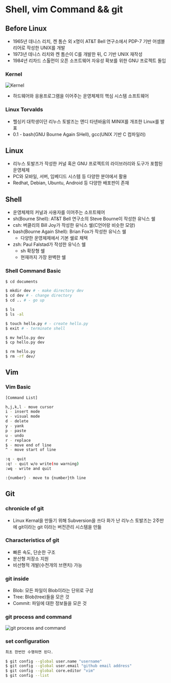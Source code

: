 # Shell, vim Command && git

## Before Linux

- 1965년 데니스 리치, 켄 톰슨 외 x명이 AT&T Bell 연구소에서 PDP-7 기반 어셈블리어로 작성한 UNIX를 개발
- 1973년 데니스 리치와 켄 톰슨이 C를 개발한 뒤, C 기반 UNIX 재작성
- 1984년 리차드 스톨먼이 오픈 소프트웨어 자유성 확보를 위한 GNU 프로젝트 돌입

### Kernel

![Kernel](https://camo.githubusercontent.com/5135125939bfa0b2b8536f5110550e04fe64545d/68747470733a2f2f75706c6f61642e77696b696d656469612e6f72672f77696b6970656469612f636f6d6d6f6e732f7468756d622f382f38662f4b65726e656c5f4c61796f75742e7376672f33383070782d4b65726e656c5f4c61796f75742e7376672e706e67)

- 하드웨어와 응용프로그램을 이어주는 운영체제의 핵심 시스템 소프트웨어

### Linux Torvalds

- 헬싱키 대학생이던 리누스 토발즈는 앤디 타넨바움의 MINIX를 개조한 Linux를 발표
- 0.1 - bash(GNU Bourne Again SHell), gcc(UNIX 기반 C 컴파일러)



## Linux

- 리누스 토발즈가 작성한 커널 혹은 GNU 프로젝트의 라이브러리와 도구가 포함된 운영체제
- PC와 모바일, 서버, 임베디드 시스템 등 다양한 분야에서 활용
- Redhat, Debian, Ubuntu, Android 등 다양한 배포판이 존재



## Shell

- 운영체제의 커널과 사용자를 이어주는 소프트웨어
- sh(Bourne Shell): AT&T Bell 연구소의 Steve Bourne이 작성한 유닉스 쉘
- csh: 버클리의 Bill Joy가 작성한 유닉스 쉘(C언어랑 비슷한 모양)
- bash(Bourne Again Shell): Brian Fox가 작성한 유닉스 쉘
  - 다양한 운영체제에서 기본 쉘로 채택
- zsh: Paul Falstad가 작성한 유닉스 쉘
  - sh 확장형 쉘
  - 현재까지 가장 완벽한 쉘

### Shell Command Basic

```bash
$ cd documents

$ mkdir dev # - make directory dev
$ cd dev # - change directory
$ cd .. # - go up

$ ls
$ ls -al

$ touch hello.py # - create hello.py
$ exit # - terminate shell

$ mv hello.py dev
$ cp hello.py dev

$ rm hello.py
$ rm -rf dev/
```



## Vim

### Vim Basic

```bash
[Command List]

h,j,k,l - move cursor
i - insert mode
v - visual mode
d - delete
y - yank
p - paste
u - undo
r - replace
$ - move end of line
^ - move start of line

:q - quit
:q! - quit w/o write(no warning)
:wq - write and quit

:{number} - move to {number}th line
```



## Git

### chronicle of git

- Linux Kernal을 만들기 위해 Subversion을 쓰다 화가 난 리누스 토발즈는 2주만에 git이라는 git 이라는 버전관리 시스템을 만듦

### Characteristics of git

- 빠른 속도, 단순한 구조
- 분산형 저장소 지원
- 비선형적 개발(수천개의 브랜치) 가능

### git inside

- Blob: 모든 파일이 Blob이라는 단위로 구성
- Tree: Blob(tree)들을 모은 것
- Commit: 파일에 대한 정보들을 모은 것

### git process and command

![git process and command](https://camo.githubusercontent.com/6101a2b0f170b0a22db8b1077bfa2c6d7fb172bf/68747470733a2f2f692e737461636b2e696d6775722e636f6d2f4d676156392e706e67)

### set configuration

```bash
최초 한번만 수행하면 된다.

$ git config --global user.name "username"
$ git config --global user.email "github email address"
$ git config --global core.editor "vim"
$ git config --list
```
